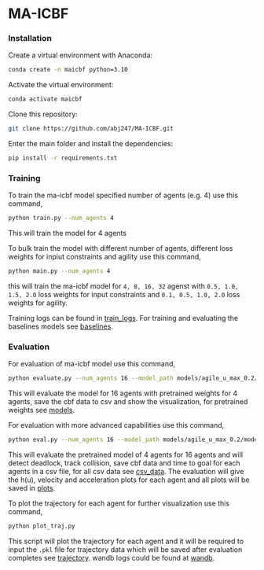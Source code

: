 # MA-ICBF
### Installation
Create a virtual environment with Anaconda:
```bash
conda create -n maicbf python=3.10
```
Activate the virtual environment:
```bash
conda activate maicbf
```
Clone this repository:
```bash
git clone https://github.com/abj247/MA-ICBF.git
```
Enter the main folder and install the dependencies:
```bash
pip install -r requirements.txt
```
### Training
To train the ma-icbf model specified number of agents (e.g. 4) use this command,
```bash
python train.py --num_agents 4
```
This will train the model for 4 agents 

To bulk train the model with different number of agents, different loss weights for inpiut constraints and agility use this command,
```bash
python main.py --num_agents 4
```
this will train the ma-icbf model for ```4, 8, 16, 32``` agenst with ```0.5, 1.0, 1.5, 2.0```  loss weights for input constraints and ```0.1, 0.5, 1.0, 2.0``` loss weights for agility.

Training logs can be found in [train_logs](https://github.com/abj247/MA-ICBF/tree/master/train_logs). For training and evaluating the baselines models see [baselines](https://github.com/abj247/MA-ICBF/tree/master/baselines).

### Evaluation
For evaluation of ma-icbf model use this command,
```bash
python evaluate.py --num_agents 16 --model_path models/agile_u_max_0.2/model_ours_weight_1.0_agents_4_v_max_0.2_u_max_0.2_sigma_0.05_default_iter_69999 --vis 1
```
This will evaluate the model for 16 agents with pretrained weights for 4 agents, save the cbf data to csv and show the visualization, for pretrained weights see [models](https://github.com/abj247/MA-ICBF/tree/master/models).

For evaluation with more advanced capabilities use this command,
```bash
python eval.py --num_agents 16 --model_path models/agile_u_max_0.2/model_ours_weight_1.0_agents_4_v_max_0.2_u_max_0.2_sigma_0.05_default_iter_69999 --vis 1
```
This will evaluate the pretrained model of 4 agents for 16 agents and will detect deadlock, track collision, save cbf data and time to goal for each agents in a csv file, for all csv data see [csv_data](https://github.com/abj247/MA-ICBF/tree/master/csv_data). The evaluation will give the h(u), velocity and acceleration plots for each agent and all plots will be saved in [plots](https://github.com/abj247/MA-ICBF/tree/master/plots). 

To plot the trajectory for each agent for further visualization use this command,
```bash
python plot_traj.py
```
This script will plot the trajectory for each agent and it will be required to input the ``.pkl`` file for trajectory data which will be saved after evaluation completes see [trajectory](https://github.com/abj247/MA-ICBF/tree/master/trajectory). wandb logs could be found at [wandb](https://github.com/abj247/MA-ICBF/tree/master/wandb).

